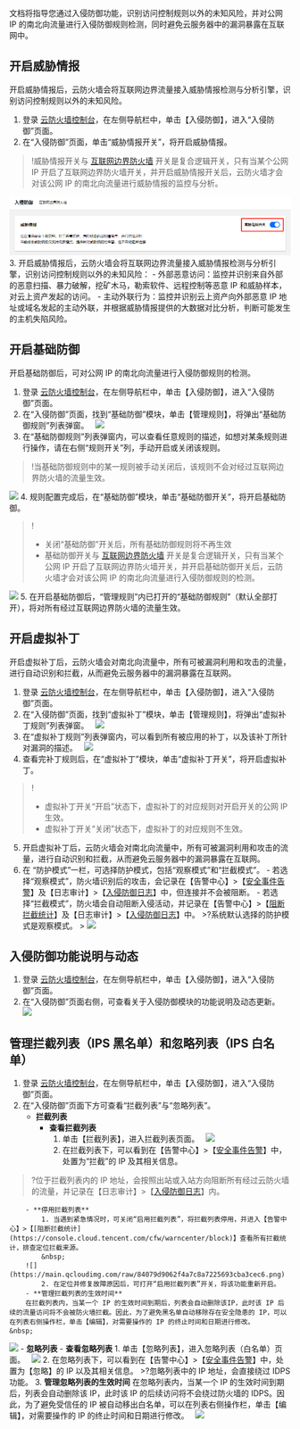 文档将指导您通过入侵防御功能，识别访问控制规则以外的未知风险，并对公网 IP 的南北向流量进行入侵防御规则检测，同时避免云服务器中的漏洞暴露在互联网中。
## 开启威胁情报
开启威胁情报后，云防火墙会将互联网边界流量接入威胁情报检测与分析引擎，识别访问控制规则以外的未知风险。
1. 登录 [云防火墙控制台](https://console.cloud.tencent.com/cfw/ips)，在左侧导航栏中，单击【入侵防御】，进入“入侵防御”页面。
2. 在“入侵防御”页面，单击“威胁情报开关”，将开启威胁情报。
>!威胁情报开关与 [互联网边界防火墙](https://console.cloud.tencent.com/cfw/switch/internet) 开关是复合逻辑开关，只有当某个公网 IP 开启了互联网边界防火墙开关，并开启威胁情报开关后，云防火墙才会对该公网 IP 的南北向流量进行威胁情报的监控与分析。
>
![](https://raw.githubusercontent.com/M2JT/CFW1.5.0/master/威胁情报.png)
3. 开启威胁情报后，云防火墙会将互联网边界流量接入威胁情报检测与分析引擎，识别访问控制规则以外的未知风险：
	- 外部恶意访问：监控并识别来自外部的恶意扫描、暴力破解，挖矿木马，勒索软件、远程控制等恶意 IP 和威胁样本，对云上资产发起的访问。
	- 主动外联行为：监控并识别云上资产向外部恶意 IP 地址或域名发起的主动外联，并根据威胁情报提供的大数据对比分析，判断可能发生的主机失陷风险。


## 开启基础防御
开启基础防御后，可对公网 IP 的南北向流量进行入侵防御规则的检测。
1. 登录 [云防火墙控制台](https://console.cloud.tencent.com/cfw/ips)，在左侧导航栏中，单击【入侵防御】，进入“入侵防御”页面。
2. 在“入侵防御”页面，找到“基础防御”模块，单击【管理规则】，将弹出“基础防御规则”列表弹窗。
&nbsp;
![](https://main.qcloudimg.com/raw/dbb609d358b87ff73b2f93a8e3faeff7.png)
3. 在“基础防御规则”列表弹窗内，可以查看任意规则的描述，如想对某条规则进行操作，请在右侧“规则开关”列，手动开启或关闭该规则。
>!当基础防御规则中的某一规则被手动关闭后，该规则不会对经过互联网边界防火墙的流量生效。
>
![](https://main.qcloudimg.com/raw/f025fcf0b8ba042581b453948d31ddf3.png)
4. 规则配置完成后，在“基础防御”模块，单击“基础防御开关”，将开启基础防御。
>!
>- 关闭“基础防御”开关后，所有基础防御规则将不再生效
>- 基础防御开关与 [互联网边界防火墙](https://console.cloud.tencent.com/cfw/switch/internet) 开关是复合逻辑开关，只有当某个公网 IP 开启了互联网边界防火墙开关，并开启基础防御开关后，云防火墙才会对该公网 IP 的南北向流量进行入侵防御规则的检测。
>
![](https://main.qcloudimg.com/raw/0079cb4cdaab97d77808feeed849ec6d.png)
5. 在开启基础防御后，“管理规则”内已打开的“基础防御规则”（默认全部打开），将对所有经过互联网边界防火墙的流量生效。


## 开启虚拟补丁
开启虚拟补丁后，云防火墙会对南北向流量中，所有可被漏洞利用和攻击的流量，进行自动识别和拦截，从而避免云服务器中的漏洞暴露在互联网。
1. 登录 [云防火墙控制台](https://console.cloud.tencent.com/cfw/ips)，在左侧导航栏中，单击【入侵防御】，进入“入侵防御”页面。
2. 在“入侵防御”页面，找到“虚拟补丁”模块，单击【管理规则】，将弹出“虚拟补丁规则”列表弹窗。
&nbsp;
![](https://main.qcloudimg.com/raw/e70e000a0a3ad3bf176f2ac0bab0e843.png)
3. 在“虚拟补丁规则”列表弹窗内，可以看到所有被应用的补丁，以及该补丁所针对漏洞的描述。
&nbsp;
![](https://main.qcloudimg.com/raw/6dadcc3aecf10bc63b9fe96f15c712ea.png)
4. 查看完补丁规则后，在“虚拟补丁”模块，单击“虚拟补丁开关”，将开启虚拟补丁。
>!
>- 虚拟补丁开关“开启”状态下，虚拟补丁的对应规则对开启开关的公网 IP 生效。
>- 虚拟补丁开关“关闭”状态下，虚拟补丁的对应规则不生效。
5. 开启虚拟补丁后，云防火墙会对南北向流量中，所有可被漏洞利用和攻击的流量，进行自动识别和拦截，从而避免云服务器中的漏洞暴露在互联网。
6.   在 “防护模式”一栏，可选择防护模式，包括“观察模式”和“拦截模式”。
	- 若选择“观察模式”，防火墙识别后的攻击，会记录在【告警中心】>【[安全事件告警](https://console.cloud.tencent.com/cfw/warncenter)】及【日志审计】>【[入侵防御日志](https://console.cloud.tencent.com/cfw/ipslog)】中，但连接并不会被阻断。
	- 若选择“拦截模式”，防火墙会自动阻断入侵活动，并记录在【告警中心】>【[阻断拦截统计](https://console.cloud.tencent.com/cfw/warncenter/block)】及【日志审计】>【[入侵防御日志](https://console.cloud.tencent.com/cfw/ipslog)】中。
	>?系统默认选择的防护模式是观察模式。
	>
![](https://main.qcloudimg.com/raw/6c179fcf377ab0f098eb3e335db7baa6.png)


## 入侵防御功能说明与动态
1. 登录 [云防火墙控制台](https://console.cloud.tencent.com/cfw/ips)，在左侧导航栏中，单击【入侵防御】，进入“入侵防御”页面。
2. 在“入侵防御”页面右侧，可查看关于入侵防御模块的功能说明及动态更新。
&nbsp;
![](https://main.qcloudimg.com/raw/621de5e95be3805fe03ca2deee1ccbde.png)


## 管理拦截列表（IPS 黑名单）和忽略列表（IPS 白名单）
1. 登录 [云防火墙控制台](https://console.cloud.tencent.com/cfw/ips)，在左侧导航栏中，单击【入侵防御】，进入“入侵防御”页面。
2. 在“入侵防御”页面下方可查看“拦截列表”与“忽略列表”。
	- 	**拦截列表**
		- **查看拦截列表**
			 1.  单击【拦截列表】，进入拦截列表页面。
			 &nbsp;
	 ![](https://main.qcloudimg.com/raw/0c7e3b4b8b5e0d27b0c7beb63eb97f15.png)
			 2.  在拦截列表下，可以看到在【告警中心】>【[安全事件告警](https://console.cloud.tencent.com/cfw/warncenter)】中，处置为“拦截”的 IP 及其相关信息。
>?位于拦截列表内的 IP 地址，会按照出站或入站方向阻断所有经过云防火墙的流量，并记录在【日志审计】>【[入侵防御日志](https://console.cloud.tencent.com/cfw/ipslog)】内。
>
		- **停用拦截列表**
			1. 当遇到紧急情况时，可关闭“启用拦截列表”，将拦截列表停用，并进入【告警中心】>【[阻断拦截统计](https://console.cloud.tencent.com/cfw/warncenter/block)】查看所有拦截统计，排查定位拦截来源。
			&nbsp;
		![](https://main.qcloudimg.com/raw/84079d9062f4a7c8a7225693cba3cec6.png)
			2. 在定位并修复故障原因后，可打开“启用拦截列表”开关，将该功能重新开启。
		- **管理拦截列表的生效时间**
		在拦截列表内，当某一个 IP 的生效时间到期后，列表会自动删除该IP，此时该 IP 后续的流量访问将不会被防火墙拦截。因此，为了避免黑名单自动移除存在安全隐患的 IP，可以在列表右侧操作栏，单击【编辑】，对需要操作的 IP 的终止时间和日期进行修改。
	&nbsp;
![](https://main.qcloudimg.com/raw/712bfb267925b9a54d3e303cda69bdf9.png)
	- **忽略列表**
		- **查看忽略列表**
			1. 单击【忽略列表】，进入忽略列表（白名单）页面。
			 &nbsp;
			![](https://main.qcloudimg.com/raw/dbe9314ce16e89a98100382d26d6f40a.png)
			2. 在忽略列表下，可以看到在【告警中心】>【[安全事件告警](https://console.cloud.tencent.com/cfw/warncenter)】中，处置为【忽略】的 IP 以及其相关信息。
		>?忽略列表中的 IP 地址，会直接绕过 IDPS 功能。
		3. **管理忽略列表的生效时间**
		在忽略列表内，当某一个 IP 的生效时间到期后，列表会自动删除该 IP，此时该 IP 的后续访问将不会绕过防火墙的 IDPS。因此，为了避免受信任的 IP 被自动移出白名单，可以在列表右侧操作栏，单击【编辑】，对需要操作的 IP 的终止时间和日期进行修改。
		&nbsp;
![](https://main.qcloudimg.com/raw/23c843213b321636f1eaf3c3414d476e.png)
